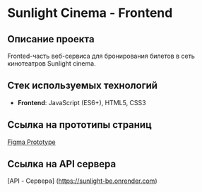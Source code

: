 # Sunlight Cinema - Frontend

## Описание проекта
Fronted-часть веб-сервиса для бронирования билетов в сеть кинотеатров Sunlight cinema.

##  Стек используемых технологий
- **Frontend**: JavaScript (ES6+), HTML5, CSS3

##  Ссылка на прототипы страниц
[Figma Prototype](https://www.figma.com/files/team/1546850578084998088/project/448124252/Team-project?fuid=1546588521077983718)

##  Ссылка на API сервера
[API - Сервера] (https://sunlight-be.onrender.com)
